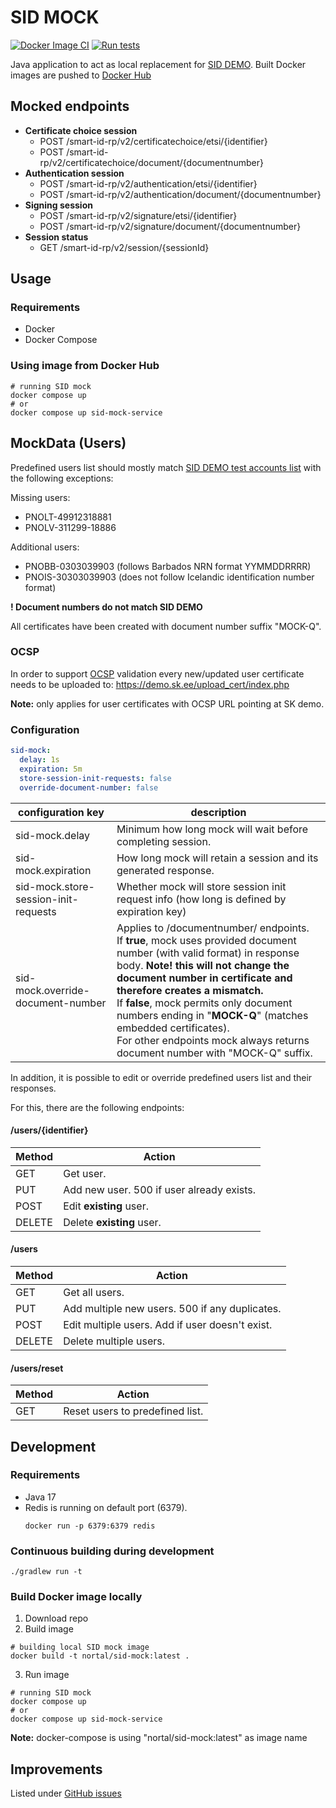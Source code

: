 # SID MOCK
[![Docker Image CI](https://github.com/Test-Government/SID-mock/actions/workflows/docker-image.yml/badge.svg)](https://github.com/Test-Government/SID-mock/actions/workflows/docker-image.yml) [![Run tests](https://github.com/Test-Government/SID-mock/actions/workflows/run-tests.yml/badge.svg)](https://github.com/Test-Government/SID-mock/actions/workflows/run-tests.yml)

Java application to act as local replacement for [SID DEMO](https://github.com/SK-EID/smart-id-documentation/wiki/Environment-technical-parameters#demo-parameters).
Built Docker images are pushed to [Docker Hub](https://hub.docker.com/repository/docker/nortal/sid-mock)

## Mocked endpoints

* **Certificate choice session**
  * POST /smart-id-rp/v2/certificatechoice/etsi/{identifier}
  * POST /smart-id-rp/v2/certificatechoice/document/{documentnumber}
* **Authentication session**
  * POST /smart-id-rp/v2/authentication/etsi/{identifier}
  * POST /smart-id-rp/v2/authentication/document/{documentnumber}
* **Signing session**
  * POST /smart-id-rp/v2/signature/etsi/{identifier}
  * POST /smart-id-rp/v2/signature/document/{documentnumber}
* **Session status**
  * GET /smart-id-rp/v2/session/{sessionId}

## Usage
### Requirements
* Docker
* Docker Compose

### Using image from Docker Hub
```
# running SID mock
docker compose up 
# or
docker compose up sid-mock-service 
```

## MockData (Users)
Predefined users list should mostly match [SID DEMO test accounts list](https://github.com/SK-EID/smart-id-documentation/wiki/Environment-technical-parameters#accounts) 
with the following exceptions:

Missing users:
* PNOLT-49912318881
* PNOLV-311299-18886

Additional users:
* PNOBB-0303039903 (follows Barbados NRN format YYMMDDRRRR)
* PNOIS-30303039903 (does not follow Icelandic identification number format)

**! Document numbers do not match SID DEMO**

All certificates have been created with document number suffix "MOCK-Q".

### OCSP
In order to support [OCSP](https://en.wikipedia.org/wiki/Online_Certificate_Status_Protocol) validation
every new/updated user certificate needs to be uploaded to: https://demo.sk.ee/upload_cert/index.php

**Note:** only applies for user certificates with OCSP URL pointing at SK demo.

### Configuration

```yml
sid-mock:
  delay: 1s
  expiration: 5m
  store-session-init-requests: false
  override-document-number: false
```
| configuration key                    | description                                                                                                                                                                                                                                                                                                                                                                                                                             |
|--------------------------------------|-----------------------------------------------------------------------------------------------------------------------------------------------------------------------------------------------------------------------------------------------------------------------------------------------------------------------------------------------------------------------------------------------------------------------------------------|
| sid-mock.delay                       | Minimum how long mock will wait before completing session.                                                                                                                                                                                                                                                                                                                                                                              |
| sid-mock.expiration                  | How long mock will retain a session and its generated response.                                                                                                                                                                                                                                                                                                                                                                         |
| sid-mock.store-session-init-requests | Whether mock will store session init request info (how long is defined by expiration key)                                                                                                                                                                                                                                                                                                                                               |
| sid-mock.override-document-number    | Applies to /documentnumber/ endpoints.<br/> If **true**, mock uses provided document number (with valid format) in response body. **Note! this will not change the document number in certificate and therefore creates a mismatch.**<br/> If **false**, mock permits only document numbers ending in "**MOCK-Q**" (matches embedded certificates).<br/> For other endpoints mock always returns document number with "MOCK-Q" suffix.  |


In addition, it is possible to edit or override predefined users list and their responses.

For this, there are the following endpoints:

#### /users/{identifier}
| Method | Action                                    |
|--------|-------------------------------------------|
| GET    | Get user.                                 |
| PUT    | Add new user. 500 if user already exists. |
| POST   | Edit **existing** user.                   |
| DELETE | Delete **existing** user.                 |

#### /users
| Method | Action                                          |
|--------|-------------------------------------------------|
| GET    | Get all users.                                  |
| PUT    | Add multiple new users. 500 if any duplicates.  |
| POST   | Edit multiple users. Add if user doesn't exist. |
| DELETE | Delete multiple users.                          |

#### /users/reset
| Method | Action                          |
|--------|---------------------------------|
| GET    | Reset users to predefined list. |


## Development
### Requirements
* Java  17
* Redis is running on default port (6379).
    ```
    docker run -p 6379:6379 redis 
    ```
### Continuous building during development
```
./gradlew run -t
```

### Build Docker image locally
1. Download repo
2. Build image
```
# building local SID mock image
docker build -t nortal/sid-mock:latest .
```
3. Run image
```
# running SID mock
docker compose up 
# or
docker compose up sid-mock-service 
```
**Note:** docker-compose is using "nortal/sid-mock:latest" as image name

## Improvements 
Listed under [GitHub issues](https://github.com/Test-Government/SID-mock/labels/enhancement)
